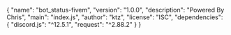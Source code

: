 {
  "name": "bot_status-fivem",
  "version": "1.0.0",
  "description": "Powered By Chris",
  "main": "index.js",
  "author": "ktz",
  "license": "ISC",
  "dependencies": {
    "discord.js": "^12.5.1",
    "request": "^2.88.2"
  }
}
